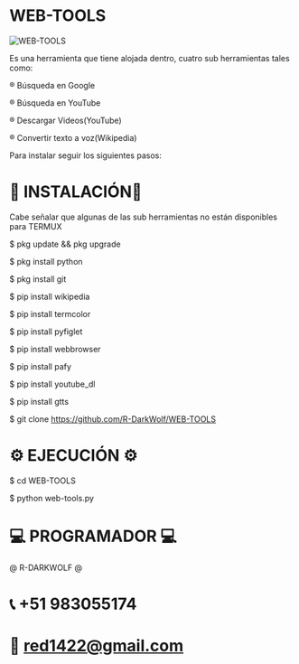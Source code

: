 # WEB-TOOLS
<img src="https://encrypted-tbn0.gstatic.com/images?q=tbn:ANd9GcQ-gTeWGoA_N9ao7uiedd-22-D-oWCVB4BC0A&usqp=CAU" title="WEB-TOOLS" >

Es una herramienta que tiene alojada dentro, cuatro sub herramientas tales como:

® Búsqueda en Google

® Búsqueda en YouTube

® Descargar Videos(YouTube)

® Convertir texto a voz(Wikipedia)

Para instalar seguir los siguientes pasos:

# 📲 INSTALACIÓN📲

Cabe señalar que algunas de las sub herramientas no están disponibles para TERMUX

$ pkg update && pkg upgrade

$ pkg install python

$ pkg install git

$ pip install wikipedia

$ pip install termcolor

$ pip install pyfiglet

$ pip install webbrowser

$ pip install pafy

$ pip install youtube_dl

$ pip install gtts

$ git clone https://github.com/R-DarkWolf/WEB-TOOLS

# ⚙️ EJECUCIÓN ⚙️

$ cd WEB-TOOLS

$ python web-tools.py

# 💻 PROGRAMADOR 💻

@ R-DARKWOLF @

# 📞 +51 983055174

# 📧 red1422@gmail.com
